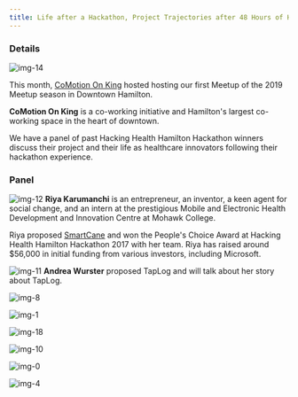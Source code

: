 ```yaml
---
title: Life after a Hackathon, Project Trajectories after 48 Hours of Hacking
---
```

### Details 

![img-14](/newsletter/img/meetup/2018nov/img-14.png "CoMotion")

This month, [CoMotion On King](http://www.comotiongroup.ca/comotion-on-king/) hosted hosting our first Meetup of the 2019 Meetup season in Downtown Hamilton.

**CoMotion On King** is a co-working initiative and Hamilton's largest co-working space in the heart of downtown.

We have a panel of past Hacking Health Hamilton Hackathon winners discuss their project and their life as healthcare innovators following their hackathon experience.


### Panel

![img-12](/newsletter/img/meetup/2018nov/img-12.png "CoMotion")
**Riya Karumanchi** is an entrepreneur, an inventor, a keen agent for social change, and an intern at the prestigious Mobile and Electronic Health Development and Innovation Centre at Mohawk College.

Riya proposed [SmartCane](http://mysmartcane.ca/) and won the People's Choice Award at Hacking Health Hamilton Hackathon 2017 with her team. Riya has raised around $56,000 in initial funding from various investors, including Microsoft.

![img-11](/newsletter/img/meetup/2018nov/img-11.png "CoMotion")
**Andrea Wurster** proposed TapLog and will talk about her story about TapLog.


![img-8](/newsletter/img/meetup/2018nov/img-8.png "CoMotion")

![img-1](/newsletter/img/meetup/2018nov/img-1.png "CoMotion")

![img-18](/newsletter/img/meetup/2018nov/img-18.png "CoMotion")

![img-10](/newsletter/img/meetup/2018nov/img-10.png "CoMotion")

![img-0](/newsletter/img/meetup/2018nov/img-0.png "CoMotion")

![img-4](/newsletter/img/meetup/2018nov/img-4.png "CoMotion")

